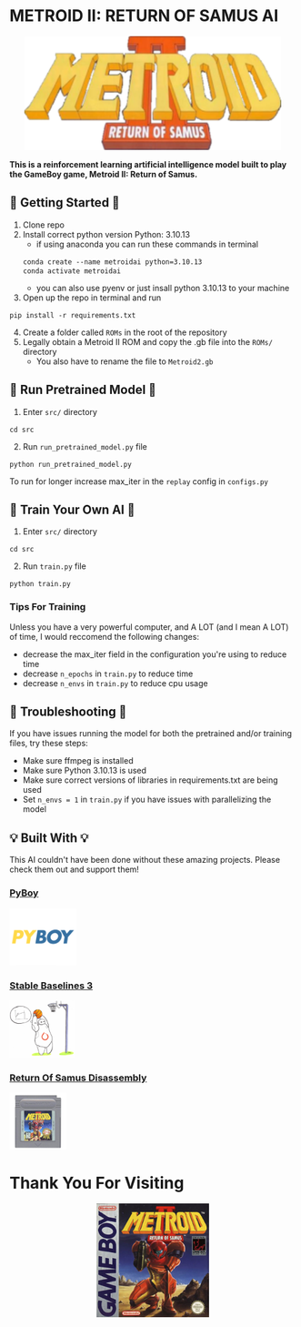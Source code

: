 # METROID II: RETURN OF SAMUS AI
<p align="center">
    <img alt="Metroid II Logo" src="/assets/logo.png" height="200">
</p>

__This is a reinforcement learning artificial intelligence model built to play the GameBoy game, Metroid II: Return of Samus.__

## 👾 Getting Started 👾
1. Clone repo
2. Install correct python version Python: 3.10.13
    * if using anaconda you can run these commands in terminal
    ```
    conda create --name metroidai python=3.10.13
    conda activate metroidai
    ```
    * you can also use pyenv or just insall python 3.10.13 to your machine
3. Open up the repo in terminal and run
```
pip install -r requirements.txt
```
4. Create a folder called ```ROMs``` in the root of the repository
5. Legally obtain a Metroid II ROM and copy the .gb file into the ```ROMs/``` directory
    * You also have to rename the file to ```Metroid2.gb```

## 🤖 Run Pretrained Model 🤖
1. Enter ```src/``` directory
```
cd src
```
2. Run ```run_pretrained_model.py``` file
```
python run_pretrained_model.py
```

To run for longer increase max_iter in the ```replay``` config in ```configs.py```

## 🦾 Train Your Own AI 🦾

1. Enter ```src/``` directory
```
cd src
```
2. Run ```train.py``` file
```
python train.py
```

### Tips For Training
Unless you have a very powerful computer, and A LOT (and I mean A LOT) of time, I would reccomend the following changes:
* decrease the max_iter field in the configuration you're using to reduce time
* decrease ```n_epochs``` in ```train.py``` to reduce time
* decrease ```n_envs``` in ```train.py``` to reduce cpu usage

## 🔨 Troubleshooting 🔨
If you have issues running the model for both the pretrained and/or training files, try these steps:
* Make sure ffmpeg is installed
* Make sure Python 3.10.13 is used
* Make sure correct versions of libraries in requirements.txt are being used
* Set ```n_envs = 1``` in ```train.py``` if you have issues with parallelizing the model

## 💡 Built With 💡
This AI couldn't have been done without these amazing projects. Please check them out and support them!

### [PyBoy](https://github.com/Baekalfen/PyBoy)
<a href="https://github.com/Baekalfen/PyBoy">
    <img alt="PyBoy Logo" src="/assets/pyboy-logo.png" height="100">
</a>

### [Stable Baselines 3](https://github.com/DLR-RM/stable-baselines3)
<a href="https://github.com/DLR-RM/stable-baselines3">
    <img alt="Stable Baselines 3 Logo" src="/assets/stable-baselines-logo.png" height="100">
</a>

### [Return Of Samus Disassembly](https://github.com/alex-west/M2RoS)
<a href="https://github.com/alex-west/M2RoS">
    <img alt="Metroid II Cartridge" src="/assets/m2-cartridge.jpeg" height="100">
</a>

# Thank You For Visiting
<p align="center">
    <img alt="Metroid II Box Art" src="/assets/boxart.jpg" height="200" >
</p>